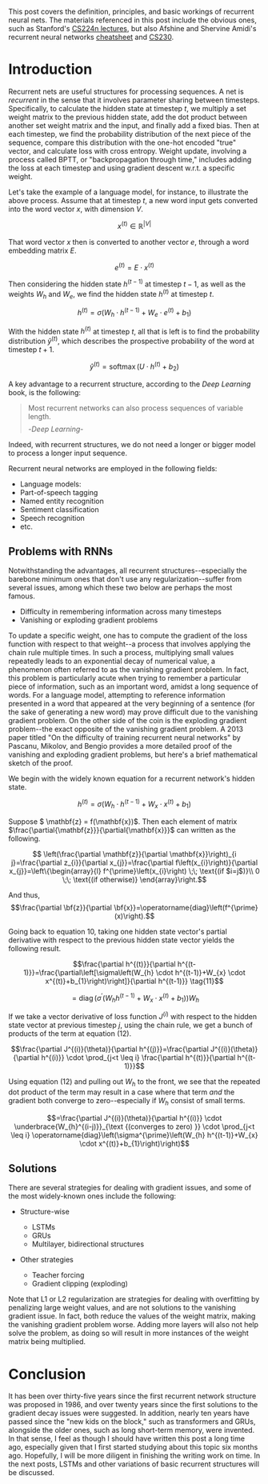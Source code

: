 This post covers the definition, principles, and basic workings of recurrent neural nets. The materials referenced in this post include the obvious ones, such as Stanford's [CS224n lectures](https://web.stanford.edu/class/archive/cs/cs224n/cs224n.1194/), but also Afshine and Shervine Amidi's recurrent neural networks [cheatsheet](https://stanford.edu/~shervine/teaching/cs-230/cheatsheet-recurrent-neural-networks) and [CS230](https://stanford.edu/~shervine/teaching/cs-230/).

# Introduction

Recurrent nets are useful structures for processing sequences. A net is *recurrent* in the sense that it involves parameter sharing between timesteps. Specifically, to calculate the hidden state at timestep $t$, we multiply a set weight matrix to the previous hidden state, add the dot product between another set weight matrix and the input, and finally add a fixed bias. Then at each timestep, we find the probability distribution of the next piece of the sequence, compare this distribution with the one-hot encoded "true" vector, and calculate loss with cross entropy. Weight update, involving a process called BPTT, or "backpropagation through time," includes adding the loss at each timestep and using gradient descent w.r.t. a specific weight. 


Let's take the example of a language model, for instance, to illustrate the above process. Assume that at timestep $t$, a new word input gets converted into the word vector $x$, with dimension $V$.  

$$
x^{(t)} \in \mathbb{R}^{|V|} \tag{1}
$$

$$$$
That word vector $x$ then is converted to another vector $e$, through a word embedding matrix $E$. 

$$
e^{(t)}=E \cdot x^{(t)}  \tag{2}
$$

$$$$
Then considering the hidden state $h^{(t-1)}$ at timestep $t-1$, as well as the weights $W_{h}$ and $W_{e}$, we find the hidden state  $h^{(t)}$ at timestep $t$.

$$
h^{(t)}=\sigma\left(W_{h} \cdot h^{(t-1)}+W_{e} \cdot e^{(t)}+b_{1}\right)  \tag{3}
$$

$$$$
With the hidden state $h^{(t)}$ at timestep $t$, all that is left is to find the probability distribution $\hat{y}^{(t)}$, which describes the prospective probability of the word at timestep $t+1$. 

$$
\hat{y}^{(t)}=\operatorname{softmax}\left(U \cdot h^{(t)}+b_{2}\right)  \tag{4}
$$

A key advantage to a recurrent structure, according to the *Deep Learning* book, is the following:
 
> Most recurrent networks can also process sequences of variable length. $$$$ -*Deep Learning*-

Indeed, with recurrent structures, we do not need a longer or bigger model to process a longer input sequence.

Recurrent neural networks are employed in the following fields: 

  + Language models: 
  + Part-of-speech tagging
  + Named entity recognition
  + Sentiment classification
  + Speech recognition 
  + etc. 

## Problems with RNNs

Notwithstanding the advantages, all recurrent structures--especially the barebone minimum ones that don't use any regularization--suffer from several issues, among which these two below are perhaps the most famous.  

  + Difficulty in remembering information across many timesteps
  + Vanishing or exploding gradient problems

To update a specific weight, one has to compute the gradient of the loss function with respect to that weight--a process that involves applying the chain rule multiple times. In such a process, multiplying small values repeatedly leads to an exponential decay of numerical value, a phenomenon often referred to as the vanishing gradient problem. In fact, this problem is particularly acute when trying to remember a particular piece of information, such as an important word, amidst a long sequence of words. For a language model, attempting to reference information presented in a word that appeared at the very beginning of a sentence (for the sake of generating a new word) may prove difficult due to the vanishing gradient problem. On the other side of the coin is the exploding gradient problem--the exact opposite of the vanishing gradient problem. A 2013 paper titled "On the difficulty of training recurrent neural networks" by Pascanu, Mikolov, and Bengio provides a more detailed proof of the vanishing and exploding gradient problems, but here's a brief mathematical sketch of the proof.

We begin with the widely known equation for a recurrent network's hidden state. 

$$h^{(t)}=\sigma\left(W_{h} \cdot h^{(t-1)}+W_{x} \cdot x^{(t)}+b_{1}\right) \tag{10}$$

$$$$

Suppose $ \mathbf{z} = f(\mathbf{x})$. Then each element of matrix $\frac{\partial{\mathbf{z}}}{\partial{\mathbf{x}}}$ can written as the following. 
 
$$ \left(\frac{\partial \mathbf{z}}{\partial \mathbf{x}}\right)_{i j}=\frac{\partial z_{i}}{\partial x_{j}}=\frac{\partial f\left(x_{i}\right)}{\partial x_{j}}=\left\{\begin{array}{l}
f^{\prime}\left(x_{i}\right) \;\; \text{(if $i=j$)}\\
0 \;\; \text{(if otherwise)}
\end{array}\right.$$

And thus, 
$$\frac{\partial \bf{z}}{\partial \bf{x}}=\operatorname{diag}\left(f^{\prime}(x)\right).$$

$$$$

Going back to equation 10, taking one hidden state vector's partial derivative with respect to the previous hidden state vector yields the following result. 


$$\frac{\partial h^{(t)}}{\partial h^{(t-1)}}=\frac{\partial\left[\sigma\left(W_{h} \cdot h^{(t-1)}+W_{x} \cdot x^{(t)}+b_{1}\right)\right]}{\partial h^{(t-1)}} \tag{11}$$

$$=\operatorname{diag}\left(\sigma^{\prime}\left(W_{h} h^{(t-1)}+W_{x} \cdot x^{(t)}+b_{1}\right)\right) W_{h} \tag{12}$$

$$$$

If we take a vector derivative of loss function $J^{(i)}$ with respect to the hidden state vector at previous timestep $j$, using the chain rule, we get a bunch of products of the term at equation (12). 


$$\frac{\partial J^{(i)}(\theta)}{\partial h^{(j)}}=\frac{\partial J^{(i)}(\theta)}{\partial h^{(i)}} \cdot \prod_{j<t \leq i} \frac{\partial h^{(t)}}{\partial h^{(t-1)}}$$

$$$$

Using equation (12) and pulling out $W_{h}$ to the front, we see that the repeated dot product of the term may result in a case where that term *and* the gradient both converge to zero--especially if $W_{h}$ consist of small terms. 


$$=\frac{\partial J^{(i)}(\theta)}{\partial h^{(i)}} \cdot \underbrace{W_{h}^{(i-j)}}_{\text {(converges to zero) }} \cdot \prod_{j<t \leq i} \operatorname{diag}\left(\sigma^{\prime}\left(W_{h} h^{(t-1)}+W_{x} \cdot x^{(t)}+b_{1}\right)\right)$$

## Solutions



There are several strategies for dealing with gradient issues, and some of the most widely-known ones include the following: 

+ Structure-wise
  + LSTMs
  + GRUs
  + Multilayer, bidirectional structures
 
+ Other strategies
  + Teacher forcing
  + Gradient clipping (exploding)


Note that L1 or L2 regularization are strategies for dealing with overfitting by penalizing large weight values, and are not solutions to the vanishing gradient issue. In fact, both reduce the values of the weight matrix, making the vanishing gradient problem worse. Adding more layers will also not help solve the problem, as doing so will result in more instances of the weight matrix being multiplied. 

# Conclusion

It has been over thirty-five years since the first recurrent network structure was proposed in 1986, and over twenty years since the first solutions to the gradient decay issues were suggested. In addition, nearly ten years have passed since the "new kids on the block," such as transformers and GRUs, alongside the older ones, such as long short-term memory, were invented. In that sense, I feel as though I should have written this post a long time ago, especially given that I first started studying about this topic six months ago. Hopefully, I will be more diligent in finishing the writing work on time. In the next posts, LSTMs and other variations of basic recurrent structures will be discussed. 
